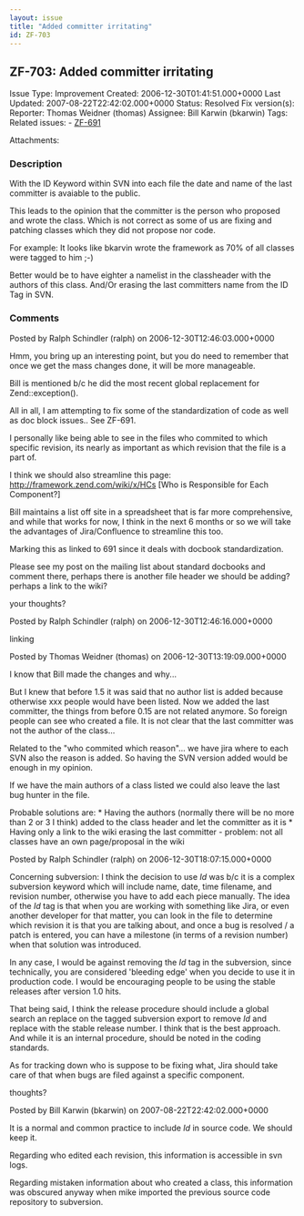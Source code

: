 ```yaml
---
layout: issue
title: "Added committer irritating"
id: ZF-703
---
```


ZF-703: Added committer irritating
----------------------------------

 Issue Type: Improvement Created: 2006-12-30T01:41:51.000+0000 Last Updated: 2007-08-22T22:42:02.000+0000 Status: Resolved Fix version(s): 
 Reporter:  Thomas Weidner (thomas)  Assignee:  Bill Karwin (bkarwin)  Tags: 
 Related issues: - [ZF-691](/issues/browse/ZF-691)
 
 Attachments: 
### Description

With the ID Keyword within SVN into each file the date and name of the last committer is avaiable to the public.

This leads to the opinion that the committer is the person who proposed and wrote the class. Which is not correct as some of us are fixing and patching classes which they did not propose nor code.

For example: It looks like bkarvin wrote the framework as 70% of all classes were tagged to him ;-)

Better would be to have eighter a namelist in the classheader with the authors of this class. And/Or erasing the last committers name from the ID Tag in SVN.

 

 

### Comments

Posted by Ralph Schindler (ralph) on 2006-12-30T12:46:03.000+0000

Hmm, you bring up an interesting point, but you do need to remember that once we get the mass changes done, it will be more manageable.

Bill is mentioned b/c he did the most recent global replacement for Zend::exception().

All in all, I am attempting to fix some of the standardization of code as well as doc block issues.. See ZF-691.

I personally like being able to see in the files who commited to which specific revision, its nearly as important as which revision that the file is a part of.

I think we should also streamline this page: <http://framework.zend.com/wiki/x/HCs> [Who is Responsible for Each Component?]

Bill maintains a list off site in a spreadsheet that is far more comprehensive, and while that works for now, I think in the next 6 months or so we will take the advantages of Jira/Confluence to streamline this too.

Marking this as linked to 691 since it deals with docbook standardization.

Please see my post on the mailing list about standard docbooks and comment there, perhaps there is another file header we should be adding? perhaps a link to the wiki?

your thoughts?

 

 

Posted by Ralph Schindler (ralph) on 2006-12-30T12:46:16.000+0000

linking

 

 

Posted by Thomas Weidner (thomas) on 2006-12-30T13:19:09.000+0000

I know that Bill made the changes and why...

But I knew that before 1.5 it was said that no author list is added because otherwise xxx people would have been listed. Now we added the last committer, the things from before 0.15 are not related anymore. So foreign people can see who created a file. It is not clear that the last committer was not the author of the class...

Related to the "who commited which reason"... we have jira where to each SVN also the reason is added. So having the SVN version added would be enough in my opinion.

If we have the main authors of a class listed we could also leave the last bug hunter in the file.

Probable solutions are: \* Having the authors (normally there will be no more than 2 or 3 I think) added to the class header and let the committer as it is \* Having only a link to the wiki erasing the last committer - problem: not all classes have an own page/proposal in the wiki

 

 

Posted by Ralph Schindler (ralph) on 2006-12-30T18:07:15.000+0000

Concerning subversion: I think the decision to use $Id$ was b/c it is a complex subversion keyword which will include name, date, time filename, and revision number, otherwise you have to add each piece manually. The idea of the $Id$ tag is that when you are working with something like Jira, or even another developer for that matter, you can look in the file to determine which revision it is that you are talking about, and once a bug is resolved / a patch is entered, you can have a milestone (in terms of a revision number) when that solution was introduced.

In any case, I would be against removing the $Id$ tag in the subversion, since technically, you are considered 'bleeding edge' when you decide to use it in production code. I would be encouraging people to be using the stable releases after version 1.0 hits.

That being said, I think the release procedure should include a global search an replace on the tagged subversion export to remove $Id$ and replace with the stable release number. I think that is the best approach. And while it is an internal procedure, should be noted in the coding standards.

As for tracking down who is suppose to be fixing what, Jira should take care of that when bugs are filed against a specific component.

thoughts?

 

 

Posted by Bill Karwin (bkarwin) on 2007-08-22T22:42:02.000+0000

It is a normal and common practice to include $Id$ in source code. We should keep it.

Regarding who edited each revision, this information is accessible in svn logs.

Regarding mistaken information about who created a class, this information was obscured anyway when mike imported the previous source code repository to subversion.

 

 